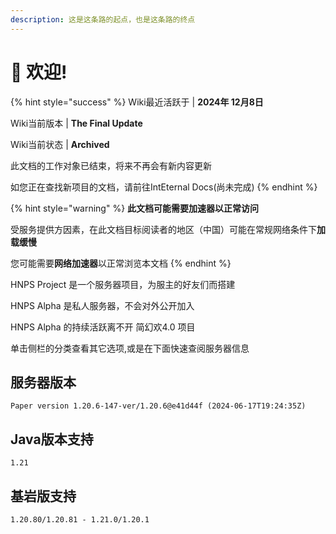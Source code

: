 ```yaml
---
description: 这是这条路的起点，也是这条路的终点
---
```


# 👋 欢迎!

{% hint style="success" %}
Wiki最近活跃于 | **2024年 12月8日**

Wiki当前版本     | **The Final Update**

Wiki当前状态     | **Archived**

此文档的工作对象已结束，将来不再会有新内容更新

如您正在查找新项目的文档，请前往IntEternal Docs(尚未完成)
{% endhint %}

{% hint style="warning" %}
**此文档可能需要加速器以正常访问**

受服务提供方因素，在此文档目标阅读者的地区（中国）可能在常规网络条件下**加载缓慢**

您可能需要**网络加速器**以正常浏览本文档
{% endhint %}

HNPS Project 是一个服务器项目，为服主的好友们而搭建

HNPS Alpha  是私人服务器，不会对外公开加入

HNPS Alpha 的持续活跃离不开 简幻欢4.0 项目

单击侧栏的分类查看其它选项,或是在下面快速查阅服务器信息

## 服务器版本

```
Paper version 1.20.6-147-ver/1.20.6@e41d44f (2024-06-17T19:24:35Z)
```

## Java版本支持

```
1.21
```

## 基岩版支持

```
1.20.80/1.20.81 - 1.21.0/1.20.1
```
